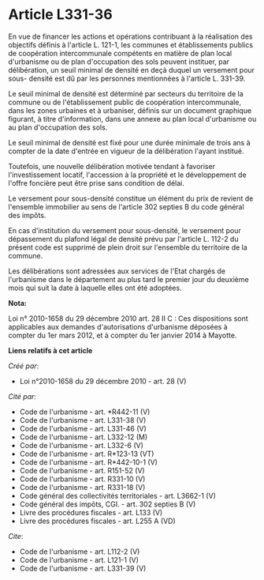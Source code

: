 # Article L331-36

En vue de financer les actions et opérations contribuant à la réalisation des objectifs définis à l'article L. 121-1, les
communes et établissements publics de coopération intercommunale compétents en matière de plan local d'urbanisme ou de plan
d'occupation des sols peuvent instituer, par délibération, un seuil minimal de densité en deçà duquel un versement pour sous-
densité est dû par les personnes mentionnées à l'article L. 331-39. 

Le seuil minimal de densité est déterminé par secteurs du territoire de la commune ou de l'établissement public de
coopération intercommunale, dans les zones urbaines et à urbaniser, définis sur un document graphique figurant, à titre
d'information, dans une annexe au plan local d'urbanisme ou au plan d'occupation des sols. 

Le seuil minimal de densité est fixé pour une durée minimale de trois ans à compter de la date d'entrée en vigueur de la
délibération l'ayant institué. 

Toutefois, une nouvelle délibération motivée tendant à favoriser l'investissement locatif, l'accession à la propriété et le
développement de l'offre foncière peut être prise sans condition de délai. 

Le versement pour sous-densité constitue un élément du prix de revient de l'ensemble immobilier au sens de l'article 302
septies B du code général des impôts. 

En cas d'institution du versement pour sous-densité, le versement pour dépassement du plafond légal de densité prévu par
l'article L. 112-2 du présent code est supprimé de plein droit sur l'ensemble du territoire de la commune. 

Les délibérations sont adressées aux services de l'Etat chargés de l'urbanisme dans le département au plus tard le premier
jour du deuxième mois qui suit la date à laquelle elles ont été adoptées.

**Nota:**

Loi n° 2010-1658 du 29 décembre 2010 art. 28 II C : Ces dispositions sont applicables aux demandes d'autorisations
d'urbanisme déposées à compter du 1er mars 2012, et à compter du 1er janvier 2014 à Mayotte.

**Liens relatifs à cet article**

_Créé par_:

  - Loi n°2010-1658 du 29 décembre 2010 - art. 28 (V)

_Cité par_:

  - Code de l'urbanisme - art. *R442-11 (V)
  - Code de l'urbanisme - art. L331-38 (V)
  - Code de l'urbanisme - art. L331-46 (V)
  - Code de l'urbanisme - art. L332-12 (M)
  - Code de l'urbanisme - art. L332-6 (V)
  - Code de l'urbanisme - art. R*123-13 (VT)
  - Code de l'urbanisme - art. R*442-10-1 (V)
  - Code de l'urbanisme - art. R151-52 (V)
  - Code de l'urbanisme - art. R331-10 (V)
  - Code de l'urbanisme - art. R331-18 (V)
  - Code général des collectivités territoriales - art. L3662-1 (V)
  - Code général des impôts, CGI. - art. 302 septies B (V)
  - Livre des procédures fiscales - art. L133 (V)
  - Livre des procédures fiscales - art. L255 A (VD)

_Cite_:

  - Code de l'urbanisme - art. L112-2 (V)
  - Code de l'urbanisme - art. L121-1 (V)
  - Code de l'urbanisme - art. L331-39 (V)
